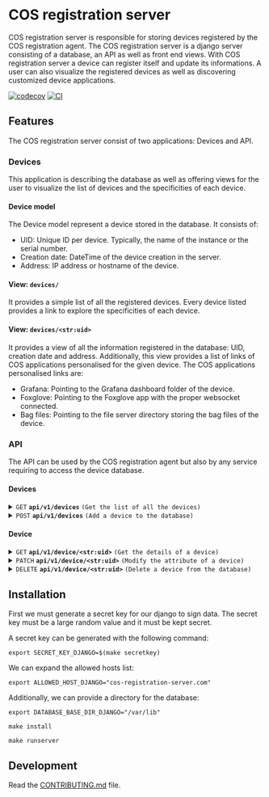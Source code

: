 # COS registration server

COS registration server is responsible for storing devices registered by the
COS registration agent.
The COS registration server is a django server consisting of a database,
an API as well as front end views.
With COS registration server a device can register itself and update
its informations.
A user can also visualize the registered devices as well as discovering
customized device applications.

[![codecov](https://codecov.io/gh/ubuntu-robotics/cos-registration-server/branch/main/graph/badge.svg?token=cos-registration-server_token_here)](https://codecov.io/gh/ubuntu-robotics/cos-registration-server)
[![CI](https://github.com/ubuntu-robotics/cos-registration-server/actions/workflows/main.yml/badge.svg)](https://github.com/ubuntu-robotics/cos-registration-server/actions/workflows/main.yml)


## Features

The COS registration server consist of two applications: Devices and API.

### Devices

This application is describing the database as well as offering views for
the user to visualize the list of devices and the specificities of each device.

#### Device model
The Device model represent a device stored in the database.
It consists of:
- UID: Unique ID per device. Typically, the name of the instance or the serial number.
- Creation date: DateTime of the device creation in the server.
- Address: IP address or hostname of the device.

#### View: `devices/`

It provides a simple list of all the registered devices.
Every device listed provides a link to explore the specificities of each
device.

#### View: `devices/<str:uid>`

It provides a view of all the information registered in the database:
UID, creation date and address.
Additionally, this view provides a list of links of COS applications
personalised for the given device.
The COS applications personalised links are:
- Grafana: Pointing to the Grafana dashboard folder of the device.
- Foxglove: Pointing to the Foxglove app with the proper websocket connected.
- Bag files: Pointing to the file server directory storing the bag files of the
device.

### API
The API can be used by the COS registration agent but also by any service
requiring to access the device database.

#### Devices
<details>
 <summary><code>GET</code> <code><b>api/v1/devices</b></code> <code>(Get the list of all the devices)</code></summary>

#### Parameters

> None

#### Responses

> | http code     | content-type                      | response                                                            |
> |---------------|-----------------------------------|---------------------------------------------------------------------|
> | `200`         | `application/json`        | List of devices.                                                         |
</details>

<details>
 <summary><code>POST</code> <code><b>api/v1/devices</b></code> <code>(Add a device to the database)</code></summary>

##### Parameters

> | name      |  type     | data type               | description                                                           |
> |-----------|-----------|-------------------------|-----------------------------------------------------------------------|
> | None      |  required | {"uid": "string", "address": "string"}   | Unique ID and IP address of the device  |


##### Responses

> | http code     | content-type                      | response                                                            |
> |---------------|-----------------------------------|---------------------------------------------------------------------|
> | `201`         | `application/json`        | {"uid": "string", "creation_date": "string", "address": "string"}                                |
> | `400`         | `application/json`                | {"field": "error details"}                            |
> | `409`         | `application/json`         | {"error": "Device uid already exists"}                                                                |
</details>

#### Device

<details>
 <summary><code>GET</code> <code><b>api/v1/device/&#60str:uid&#62;</b></code> <code>(Get the details of a device)</code></summary>

#### Parameters

> None

#### Responses

> | http code     | content-type                      | response                                                            |
> |---------------|-----------------------------------|---------------------------------------------------------------------|
> | `200`         | `application/json`        | {"uid": "string", "creation_date": "string", "address": "string"}                                                         |
> | `404`         | `text/html;charset=utf-8`        | None                                                         |
</details>

<details>
 <summary><code>PATCH</code> <code><b>api/v1/device/&#60str:uid&#62;</b></code> <code>(Modify the attribute of a device)</code></summary>

##### Parameters

> | name      |  type     | data type               | description                                                           |
> |-----------|-----------|-------------------------|-----------------------------------------------------------------------|
> | None      |  required | {"address": "string"}   | Address to modify.  |


##### Responses

> | http code     | content-type                      | response                                                            |
> |---------------|-----------------------------------|---------------------------------------------------------------------|
> | `201`         | `application/json`        | {"uid": "string", "creation_date": "string", "address": "string"}                                |
> | `400`         | `application/json`                | {"field": "error details"}                            |
> | `404`         | `text/html;charset=utf-8`        | None                                                         |
</details>

<details>
 <summary><code>DELETE</code> <code><b>api/v1/device/&#60str:uid&#62;</b></code> <code>(Delete a device from the database)</code></summary>

#### Parameters

> None

#### Responses

> | http code     | content-type                      | response                                                            |
> |---------------|-----------------------------------|---------------------------------------------------------------------|
> | `204`         | `text/html;charset=utf-8`        | None                                                         |
> | `404`         | `text/html;charset=utf-8`        | None                                                         |
</details>

## Installation
First we must generate a secret key for our django to sign data.
The secret key must be a large random value and it must be kept secret.

A secret key can be generated with the following command:

`export SECRET_KEY_DJANGO=$(make secretkey)`

We can expand the allowed hosts list:

`export ALLOWED_HOST_DJANGO="cos-registration-server.com"`

Additionally, we can provide a directory for the database:

`export DATABASE_BASE_DIR_DJANGO="/var/lib"`

`make install`

`make runserver`

## Development

Read the [CONTRIBUTING.md](CONTRIBUTING.md) file.
